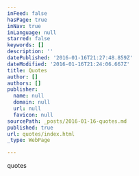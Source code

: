 ```yaml
---
inFeed: false
hasPage: true
inNav: true
inLanguage: null
starred: false
keywords: []
description: ''
datePublished: '2016-01-16T21:27:48.859Z'
dateModified: '2016-01-16T21:24:06.667Z'
title: Quotes
author: []
authors: []
publisher:
  name: null
  domain: null
  url: null
  favicon: null
sourcePath: _posts/2016-01-16-quotes.md
published: true
url: quotes/index.html
_type: WebPage

---
```

quotes